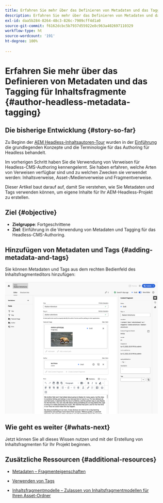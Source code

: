 ```yaml
---
title: Erfahren Sie mehr über das Definieren von Metadaten und das Tagging für Inhaltsfragmente
description: Erfahren Sie mehr über das Definieren von Metadaten und das Tagging für Inhaltsfragmente
exl-id: daa5b284-8264-48c3-826c-7909cff4d1a0
source-git-commit: f6162dcbc5b7937d55922e8c963a402697110329
workflow-type: ht
source-wordcount: '191'
ht-degree: 100%

---
```


# Erfahren Sie mehr über das Definieren von Metadaten und das Tagging für Inhaltsfragmente {#author-headless-metadata-tagging}

## Die bisherige Entwicklung {#story-so-far}

Zu Beginn der [AEM Headless-Inhaltsautoren-Tour](overview.md) wurden in der [Einführung](introduction.md) die grundlegenden Konzepte und die Terminologie für das Authoring für Headless behandelt.

Im vorherigen Schritt haben Sie die Verwendung von Verweisen für Headless-CMS-Authoring kennengelernt. Sie haben erfahren, welche Arten von Verweisen verfügbar sind und zu welchen Zwecken sie verwendet werden: Inhaltsverweise, Asset-/Medienverweise und Fragmentverweise.

Dieser Artikel baut darauf auf, damit Sie verstehen, wie Sie Metadaten und Tags verwenden können, um eigene Inhalte für Ihr AEM-Headless-Projekt zu erstellen.

## Ziel {#objective}

* **Zielgruppe**: Fortgeschrittene
* **Ziel**: Einführung in die Verwendung von Metadaten und Tagging für das Headless-CMS-Authoring.

## Hinzufügen von Metadaten und Tags {#adding-metadata-and-tags}

Sie können Metadaten und Tags aus dem rechten Bedienfeld des Inhaltsfragmenteditors hinzufügen:

![Inhaltsfragmenteditor – Alaska Spirits](/help/sites-cloud/administering/content-fragments/assets/cf-authoring-overview.png)

## Wie geht es weiter {#whats-next}

Jetzt können Sie all dieses Wissen nutzen und mit der Erstellung von Inhaltsfragmenten für Ihr Projekt beginnen.

## Zusätzliche Ressourcen {#additional-resources}

* [Metadaten – Fragmenteigenschaften](/help/sites-cloud/administering/content-fragments/authoring.md#view-properties-tags)

* [Verwenden von Tags](/help/sites-cloud/authoring/sites-console/tags.md)

* [Inhaltsfragmentmodelle – Zulassen von Inhaltsfragmentmodellen für Ihren Asset-Ordner](/help/sites-cloud/administering/content-fragments/content-fragment-models.md#allowing-content-fragment-models-assets-folder)
